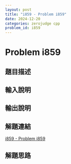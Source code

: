 ```yaml
---
layout: post
title: "i859 - Problem i859"
date: 2024-12-20
categories: zerojudge cpp
problem_id: i859
---
```


# Problem i859

## 題目描述



## 輸入說明



## 輸出說明



## 解題連結

[i859 - Problem i859](https://zerojudge.tw/ShowProblem?problemid=i859)

## 解題思路

